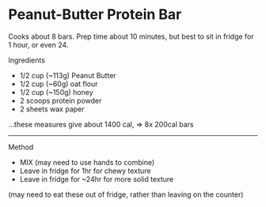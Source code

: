 # Peanut-Butter Protein Bar

Cooks about 8 bars. Prep time about 10 minutes, but best to sit in fridge for 1
hour, or even 24.

Ingredients

-   1/2 cup (\~113g) Peanut Butter
-   1/2 cup (\~60g) oat flour
-   1/2 cup (\~150g) honey
-   2 scoops protein powder
-   2 sheets wax paper

...these measures give about 1400 cal, => 8x 200cal bars

--------------------------------------------------------------------------------

Method

-   MIX (may need to use hands to combine)
-   Leave in fridge for 1hr for chewy texture
-   Leave in fridge for \~24hr for more solid texture

(may need to eat these out of fridge, rather than leaving on the counter)
